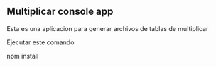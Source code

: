 

## Multiplicar console app
Esta es una aplicacion para generar archivos de tablas de multiplicar

Ejecutar este comando


npm install